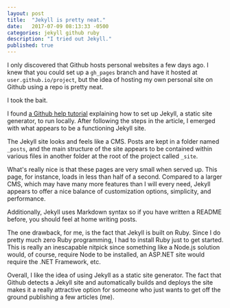 ```yaml
---
layout: post
title:  "Jekyll is pretty neat."
date:   2017-07-09 08:13:33 -0500
categories: jekyll github ruby
description: "I tried out Jekyll."
published: true
---
```

I only discovered that Github hosts personal websites a few days ago. I knew that you could set up a `gh_pages` branch and have it hosted at `user.github.io/project`, but the idea of hosting my own personal site on Github using a repo is pretty neat.

I took the bait.

I found [a Github help tutorial](https://help.github.com/articles/setting-up-your-github-pages-site-locally-with-jekyll/) explaining how to set up Jekyll, a static site generator, to run locally. After following the steps in the article, I emerged with what appears to be a functioning Jekyll site. 

The Jekyll site looks and feels like a CMS. Posts are kept in a folder named `_posts`, and the main structure of the site appears to be contained within various files in another folder at the root of the project called `_site`.

What's really nice is that these pages are very small when served up. This page, for instance, loads in less than half of a second. Compared to a larger CMS, which may have many more features than I will every need, Jekyll appears to offer a nice balance of customization options, simplicity, and performance.

Additionally, Jekyll uses Markdown syntax so if you have written a README before, you should feel at home writing posts.

The one drawback, for me, is the fact that Jekyll is built on Ruby. Since I do pretty much zero Ruby programming, I had to install Ruby just to get started. This is really an inescapable nitpick since something like a Node.js solution would, of course, require Node to be installed, an ASP.NET site would require the .NET Framework, etc.

Overall, I like the idea of using Jekyll as a static site generator. The fact that Github detects a Jekyll site and automatically builds and deploys the site makes it a really attractive option for someone who just wants to get off the ground publishing a few articles (me).
